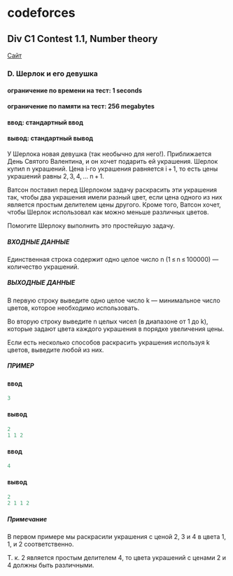 ﻿# codeforces
## Div C1 Contest 1.1, Number theory ##

<p>
    <a href="https://codeforces.com/group/GlNprAEUfR/contest/256125/problem/D">Сайт</a>
</p>

### D. Шерлок и его девушка ###
#### ограничение по времени на тест: 1 seconds ####
#### ограничение по памяти на тест: 256 megabytes ####
#### ввод: стандартный ввод ####
#### вывод: стандартный вывод #### 

У Шерлока новая девушка (так необычно для него!). Приближается День Святого Валентина, и он хочет подарить ей украшения.
Шерлок купил n украшений. Цена i-го украшения равняется i + 1, то есть цены украшений равны 2, 3, 4, ... n + 1.

Ватсон поставил перед Шерлоком задачу раскрасить эти украшения так, чтобы два украшения имели разный цвет, 
если цена одного из них является простым делителем цены другого. Кроме того, 
Ватсон хочет, чтобы Шерлок использовал как можно меньше различных цветов.

Помогите Шерлоку выполнить это простейшую задачу.

##### ВХОДНЫЕ ДАННЫЕ #####
Единственная строка содержит одно целое число n (1 ≤ n ≤ 100000) — количество украшений.

##### ВЫХОДНЫЕ ДАННЫЕ #####
В первую строку выведите одно целое число k — минимальное число цветов, которое необходимо использовать.

Во вторую строку выведите n целых чисел (в диапазоне от 1 до k), 
которые задают цвета каждого украшения в порядке увеличения цены.

Если есть несколько способов раскрасить украшения используя k цветов, выведите любой из них.

##### ПРИМЕР #####
#### ввод ####
```c++
3
```
#### вывод ####
```c++
2
1 1 2 
```

#### ввод ####
```c++
4
```
#### вывод ####
```c++
2
2 1 1 2
```
##### Примечание #####
В первом примере мы раскрасили украшения с ценой 2, 3 и 4 в цвета 1, 1, и 2 соответственно.

Т. к. 2 является простым делителем 4, то цвета украшений с ценами 2 и 4 должны быть различными.